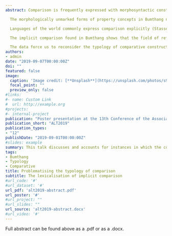 ```yaml
---
abstract: Comparison is frequently expressed with morphosyntactic constructions that are more marked than the associated positive concept (Jakobson 1971, Bobaljik 2012). For example, English has the comparative taller, compared to the positive tall, and variants of this markedness pattern are not uncommon. This talk discusses and accounts for instances in which the comparative is instead less marked than the positive, focusing on Bumthang, a Tibeto-Burman language of Bhutan (cf van Driem 2015), as seen in (1).

  The morphologically unmarked forms of property concepts in Bumthang necessarily have a comparative interpretation, which is not as surprising as we might expect. The use of any gradable property concept includes, at least pragmatically, comparison to an entity that does not meet the criteria for description by that property concept - nothing is cheap without something else being expensive, for instance (2). This is because gradable property concepts are conceptualised with ‘cut-off points’, as represented in (3) - some things are not tall, some things are not cheap.

  Languages of the world commonly express comparison explicitly (Stassen 1985). This may involve markers of the standard (e.g. taller than) or degree markers modifying the property, as above. However, many languages of Australia, Melanesia and the Americas encode comparison with conjunct strategies that implicitly encode this concept (Stassen 2013, Schapper and de Vries 2018; (4)). In Bumthang, where comparison is encoded in the lexicalisation of property concepts ((1)), implicit comparison is found in a sole clause without the use of a conjunct strategy. This implies that the field of reference for property concepts in Bumthang includes entities that do not meet the criteria for description by that property concept – i.e. asserting that something is tall or taller makes covert reference to things which are not – in contrast to more commonly discussed strategies involving comparison.

  The implicit comparison found in Bumthang shows that the field of reference beyond the domain of the property itself is a potential variable at play in the typology of comparison, since the field of reference may include entities that fail to meet the cut-off point for description by the property concept. This is schematised in (3), where Bumthang includes the left-hand part of the figure in its lexicalisation, as opposed to languages like English, where that domain is only included pragmatically.

  The data force us to reconsider the typology of comparative constructions. A cross-linguistic study should include the morphosyntax of the predicate as well as the standard, and also incorporate a more nuanced understanding of the semantics encoded in property concept lexemes.
authors:
- admin
date: "2019-09-07T00:00:00Z"
doi: ""
featured: false
image:
  caption: 'Image credit: [**Unsplash**](https://unsplash.com/photos/s9CC2SKySJM)'
  focal_point: ""
  preview_only: false
#links:
#- name: Custom Link
#  url: http://example.org
#projects:
#- internal-project
publication: "Poster presentation at the 13th Conference of the Association for Linguistic Typology, University of Pavia"
publication_short: "ALT2019"
publication_types:
- "12"
publishDate: "2019-09-01T00:00:00Z"
#slides: example
summary: This talk discusses and accounts for instances in which the comparative is instead less marked than the positive, focusing on Bumthang, a Tibeto-Burman language of Bhutan.
tags:
- Bumthang
- Typology
- Comparative
title: Problematising the typology of comparison
subtitle: The lexicalisation of implicit comparison
#url_code: '#'
#url_dataset: '#'
url_pdf: 'alt2019-abstract.pdf'
url_poster: '#'
#url_project: ""
#url_slides: ""
url_source: 'alt2019-abstract.docx'
#url_video: '#'
---
```


Full abstract can be found above as a .pdf or as a .docx.